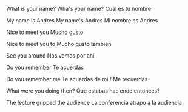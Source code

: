 
What is your name?
Wha's your name?
Cual es tu nombre

My name is Andres
My name's Andres
Mi nombre es Andres

Nice to meet you
Mucho gusto

Nice to meet you to
Mucho gusto tambien

See you around
Nos vemos por ahi

Do you remember
Te acuerdas

Do you remember me
Te acuerdas de mi / Me recuerdas

What were you doing then?
Que estabas haciendo entonces?

The lecture gripped the audience
La conferencia atrapo a la audiencia



